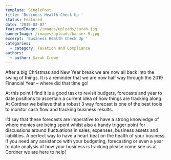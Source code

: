 ```yaml
---
template: SinglePost
title: 'Business Health Check Up '
status: Featured
date: '2019-02-07'
featuredImage: /images/uploads/sarah.jpg
bannerImage: /images/uploads/banner-9.jpg
excerpt: 'Business Health Check Up '
categories:
  - category: Taxation and Compliance
authors:
  - author: Sarah Crowe
---
```

After a big Christmas and New Year break we are now all back into the swing of things. It is a reminder that we are now half way through the 2019 Financial Year – where did that time go!

At this point I find it is a good task to revisit budgets, forecasts and year to date positions to ascertain a current idea of how things are tracking along. At Cordner we believe that a robust 3 way forecast is one of the best tools to monitor cash flow and tracking business results.

I’d say that these forecasts are imperative to have a strong knowledge of where monies are being spent whilst also a handy trigger point for discussions around fluctuations in sales, expenses, business assets and liabilities. A perfect way to have a heart beat on the health of your business. If you need any assistance with your budgeting, forecasting or even a year to date analysis of how your business is tracking please come see us at Cordner we are here to help!
